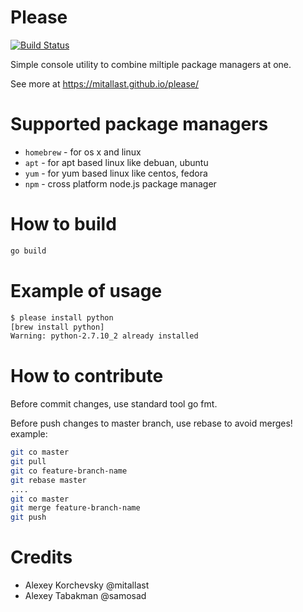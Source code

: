 Please
======

[![Build Status](https://travis-ci.org/mitallast/please.svg)](https://travis-ci.org/mitallast/please)

Simple console utility to combine miltiple package managers at one.

See more at https://mitallast.github.io/please/

Supported package managers
==========================

- `homebrew` - for os x and linux
- `apt` - for apt based linux like debuan, ubuntu 
- `yum` - for yum based linux like centos, fedora
- `npm` - cross platform node.js package manager

How to build
============

```sh
go build
```

Example of usage
================

```sh
$ please install python
[brew install python]
Warning: python-2.7.10_2 already installed
```

How to contribute
=================

Before commit changes, use standard tool go fmt.

Before push changes to master branch, use rebase to avoid merges!
example:

```sh
git co master
git pull
git co feature-branch-name
git rebase master
....
git co master
git merge feature-branch-name
git push
```

Credits
=======

- Alexey Korchevsky @mitallast
- Alexey Tabakman @samosad
